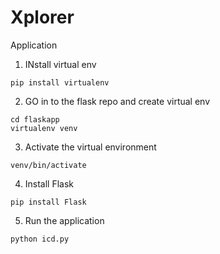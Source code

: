 # Xplorer
Application


1. INstall virtual env
```
pip install virtualenv
```

2. GO in to the flask repo and create virtual env

```
cd flaskapp
virtualenv venv
```

3. Activate the virtual environment
```
venv/bin/activate
```

4. Install Flask
```
pip install Flask
```

5. Run the application
```
python icd.py
```
